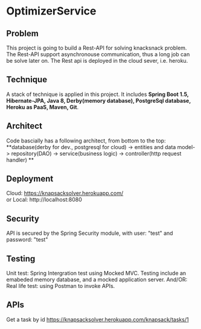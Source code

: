 # OptimizerService

## Problem
This project is going to build a Rest-API for solving knacksnack problem. The Rest-API support asynchronouse communication, thus a long job can be solve later on. The Rest api is deployed in the cloud sever, i.e. heroku. 

## Technique
A stack of technique is applied in this project. It includes **Spring Boot 1.5, Hibernate-JPA, Java 8, Derby(memory database), PostgreSql database, Heroku as PaaS, Maven, Git**. 

## Architect
Code bascially has a following architect, from bottom to the top: 
**database(derby for dev., postgresql for cloud) -> entities and data model-> repository(DAO) -> service(business logic) -> controller(http request handler) **

## Deployment
Cloud: https://knapsacksolver.herokuapp.com/   
or 
Local: http://localhost:8080

## Security
API is secured by the Spring Security module, with user: "test" and password: "test"

## Testing 
Unit test: Spring Intergration test using Mocked MVC. Testing include an emabeded memory database, and a mocked application server.
And/OR: 
Real life test: using Postman to invoke APIs. 

## APIs

Get a task by id
https://knapsacksolver.herokuapp.com/knapsack/tasks/1








